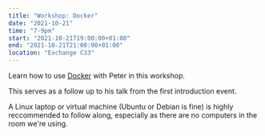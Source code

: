 ```yaml
---
title: "Workshop: Docker"
date: "2021-10-21"
time: "7-9pm"
start: "2021-10-21T19:00:00+01:00"
end: "2021-10-21T21:00:00+01:00"
location: "Exchange C33"
---
```


Learn how to use [Docker](https://docker.io) with Peter in this workshop.

This serves as a follow up to his talk from the first introduction event.

A Linux laptop or virtual machine (Ubuntu or Debian is fine) is highly reccommended to follow along, especially as there are no computers in the room we're using.
